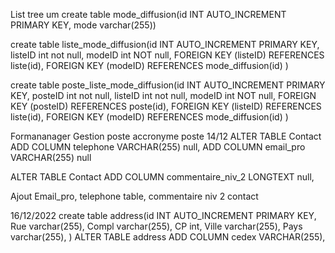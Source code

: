 List tree um
create table mode_diffusion(id INT AUTO_INCREMENT PRIMARY KEY, mode varchar(255))

create table liste_mode_diffusion(id INT AUTO_INCREMENT PRIMARY KEY, listeID int not null, modeID int NOT null,
  FOREIGN KEY (listeID) REFERENCES liste(id), FOREIGN KEY (modeID) REFERENCES mode_diffusion(id)
                                 )

create table poste_liste_mode_diffusion(id INT AUTO_INCREMENT PRIMARY KEY, posteID int not null, listeID int not null, modeID int NOT null,
 FOREIGN KEY (posteID) REFERENCES poste(id),  FOREIGN KEY (listeID) REFERENCES liste(id), FOREIGN KEY (modeID) REFERENCES mode_diffusion(id)
                                 )
                                

Formananager
Gestion poste
accronyme poste
14/12
ALTER TABLE Contact 
ADD COLUMN telephone VARCHAR(255) null,
ADD COLUMN email_pro VARCHAR(255) null

ALTER TABLE Contact 
ADD COLUMN commentaire_niv_2 LONGTEXT null,

 



Ajout Email_pro, telephone table, commentaire niv 2 contact 

16/12/2022
create table address(id INT AUTO_INCREMENT PRIMARY KEY, Rue varchar(255), Compl varchar(255),
CP int, Ville varchar(255), Pays varchar(255),
)
ALTER TABLE address 
ADD COLUMN cedex VARCHAR(255),

